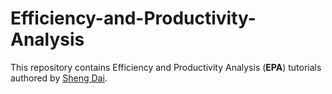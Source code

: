 # Efficiency-and-Productivity-Analysis
This repository contains Efficiency and Productivity Analysis (**EPA**) tutorials authored by [Sheng Dai](https://www.researchgate.net/profile/Sheng_Dai8).
